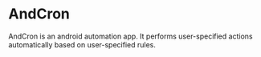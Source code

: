 AndCron
=======

AndCron is an android automation app. It performs user-specified actions automatically based on user-specified rules.
